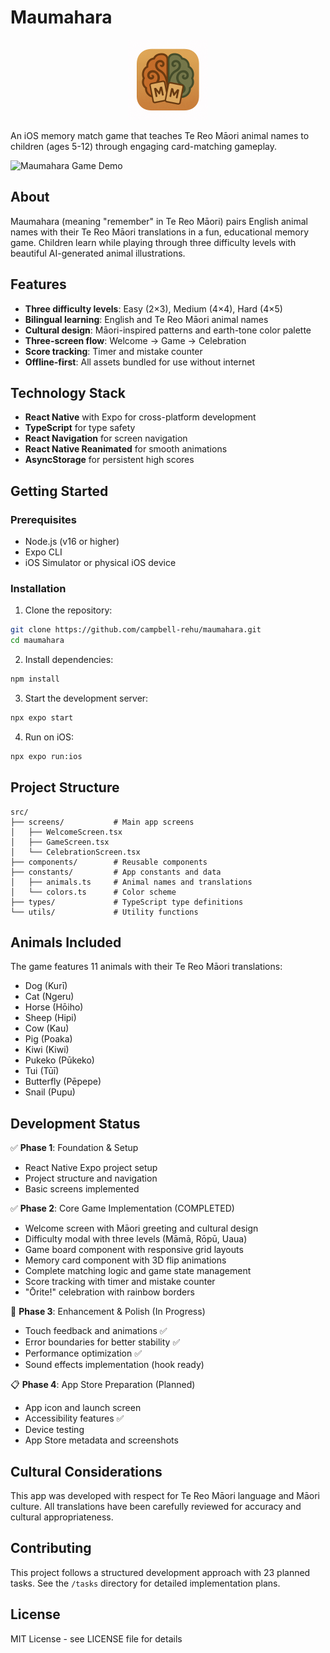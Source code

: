 # Maumahara

<p align="center">
  <img src="./maumahara-app-icon.png" alt="Maumahara App Icon" width="128" height="128">
</p>

An iOS memory match game that teaches Te Reo Māori animal names to children (ages 5-12) through engaging card-matching gameplay.

![Maumahara Game Demo](./gameplay-demo.gif)

## About

Maumahara (meaning "remember" in Te Reo Māori) pairs English animal names with their Te Reo Māori translations in a fun, educational memory game. Children learn while playing through three difficulty levels with beautiful AI-generated animal illustrations.

## Features

- **Three difficulty levels**: Easy (2×3), Medium (4×4), Hard (4×5)
- **Bilingual learning**: English and Te Reo Māori animal names
- **Cultural design**: Māori-inspired patterns and earth-tone color palette
- **Three-screen flow**: Welcome → Game → Celebration
- **Score tracking**: Timer and mistake counter
- **Offline-first**: All assets bundled for use without internet

## Technology Stack

- **React Native** with Expo for cross-platform development
- **TypeScript** for type safety
- **React Navigation** for screen navigation
- **React Native Reanimated** for smooth animations
- **AsyncStorage** for persistent high scores

## Getting Started

### Prerequisites

- Node.js (v16 or higher)
- Expo CLI
- iOS Simulator or physical iOS device

### Installation

1. Clone the repository:
```bash
git clone https://github.com/campbell-rehu/maumahara.git
cd maumahara
```

2. Install dependencies:
```bash
npm install
```

3. Start the development server:
```bash
npx expo start
```

4. Run on iOS:
```bash
npx expo run:ios
```

## Project Structure

```
src/
├── screens/           # Main app screens
│   ├── WelcomeScreen.tsx
│   ├── GameScreen.tsx
│   └── CelebrationScreen.tsx
├── components/        # Reusable components
├── constants/         # App constants and data
│   ├── animals.ts     # Animal names and translations
│   └── colors.ts      # Color scheme
├── types/             # TypeScript type definitions
└── utils/             # Utility functions
```

## Animals Included

The game features 11 animals with their Te Reo Māori translations:

- Dog (Kurī)
- Cat (Ngeru)
- Horse (Hōiho)
- Sheep (Hipi)
- Cow (Kau)
- Pig (Poaka)
- Kiwi (Kiwi)
- Pukeko (Pūkeko)
- Tui (Tūī)
- Butterfly (Pēpepe)
- Snail (Pupu)

## Development Status

✅ **Phase 1**: Foundation & Setup
- React Native Expo project setup
- Project structure and navigation
- Basic screens implemented

✅ **Phase 2**: Core Game Implementation (COMPLETED)
- Welcome screen with Māori greeting and cultural design
- Difficulty modal with three levels (Māmā, Rōpū, Uaua)
- Game board component with responsive grid layouts
- Memory card component with 3D flip animations
- Complete matching logic and game state management
- Score tracking with timer and mistake counter
- "Ōrite!" celebration with rainbow borders

🚧 **Phase 3**: Enhancement & Polish (In Progress)
- Touch feedback and animations ✅
- Error boundaries for better stability ✅
- Performance optimization ✅
- Sound effects implementation (hook ready)

📋 **Phase 4**: App Store Preparation (Planned)
- App icon and launch screen
- Accessibility features ✅
- Device testing
- App Store metadata and screenshots

## Cultural Considerations

This app was developed with respect for Te Reo Māori language and Māori culture. All translations have been carefully reviewed for accuracy and cultural appropriateness.

## Contributing

This project follows a structured development approach with 23 planned tasks. See the `/tasks` directory for detailed implementation plans.

## License

MIT License - see LICENSE file for details

